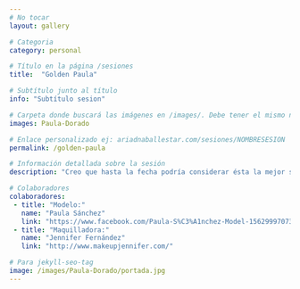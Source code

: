 ```yaml
---
# No tocar
layout: gallery

# Categoria
category: personal

# Título en la página /sesiones
title:  "Golden Paula"

# Subtítulo junto al título
info: "Subtítulo sesion"

# Carpeta donde buscará las imágenes en /images/. Debe tener el mismo nombre y sin espacios
images: Paula-Dorado

# Enlace personalizado ej: ariadnaballestar.com/sesiones/NOMBRESESION
permalink: /golden-paula

# Información detallada sobre la sesión
description: "Creo que hasta la fecha podría considerar ésta la mejor sesión que he hecho. El trabajo de maquillaje que hubo ántes de hacer las fotos valió la pena y Paula siempre sabe cómo posicionarse para dar buenas fotos. Estoy contentísima con esta sesión y con muchas ganas de hacer más con maquillajes fantasía."

# Colaboradores
colaboradores:
 - title: "Modelo:"
   name: "Paula Sánchez"
   link: "https://www.facebook.com/Paula-S%C3%A1nchez-Model-1562999707304246/?fref=ts"
 - title: "Maquilladora:"
   name: "Jennifer Fernández"
   link: "http://www.makeupjennifer.com/"

# Para jekyll-seo-tag
image: /images/Paula-Dorado/portada.jpg
---
```

